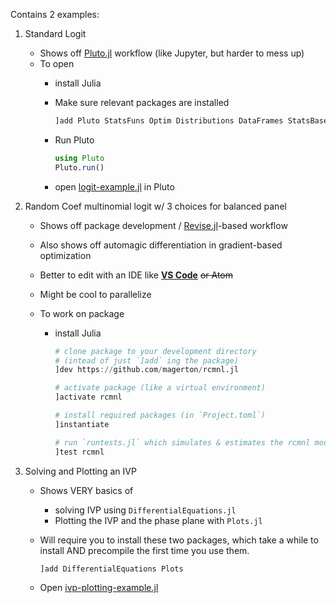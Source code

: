 Contains 2 examples:

1. Standard Logit
    - Shows off [Pluto.jl](https://github.com/fonsp/Pluto.jl) workflow (like Jupyter, but harder to mess up)
    - To open
        + install Julia
        + Make sure relevant packages are installed

            ```julia
            ]add Pluto StatsFuns Optim Distributions DataFrames StatsBase ForwardDiff
            ```

        + Run Pluto
            
            ```julia
            using Pluto
            Pluto.run()
            ```
        + open [logit-example.jl](./logit-example.jl) in Pluto

2. Random Coef multinomial logit w/ 3 choices for balanced panel
    - Shows off package development / [Revise.jl](https://github.com/timholy/Revise.jl)-based workflow
    - Also shows off automagic differentiation in gradient-based optimization
    - Better to edit with an IDE like **[VS Code](https://www.julia-vscode.org/)** ~~or Atom~~
    - Might be cool to parallelize
    - To work on package

        + install Julia

            ```julia
            # clone package to your development directory
            # (intead of just `]add` ing the package)
            ]dev https://github.com/magerton/rcmnl.jl
            
            # activate package (like a virtual environment)
            ]activate rcmnl

            # install required packages (in `Project.toml`)
            ]instantiate

            # run `runtests.jl` which simulates & estimates the rcmnl model
            ]test rcmnl
            ```

3. Solving and Plotting an IVP

    - Shows VERY basics of
        + solving IVP using `DifferentialEquations.jl`
        + Plotting the IVP and the phase plane with `Plots.jl`
    - Will require you to install these two packages, which take a while to install AND precompile the first time you use them.

        ```julia
        ]add DifferentialEquations Plots
        ```
    - Open [ivp-plotting-example.jl](./ivp-plotting-example.jl)
